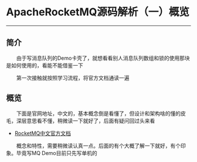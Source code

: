 # ApacheRocketMQ源码解析（一）概览
***
## 简介
&ensp;&ensp;&ensp;&ensp;由于写消息队列的Demo卡壳了，就想看看别人消息队列数组和锁的使用那块是如何使用的，看能不能借鉴一下

&ensp;&ensp;&ensp;&ensp;第一次接触就按照学习流程，将官方文档通读一遍

## 概览
&ensp;&ensp;&ensp;&ensp;下面是官网地址，中文的，基本概念倒是看懂了，但设计和架构啥的懂的皮毛，深层意思看不懂，稍微读一下就好了，后面有疑问回过头来看

- [RocketMQ中文官方文档](https://github.com/apache/rocketmq/tree/master/docs/cn)

&ensp;&ensp;&ensp;&ensp;概念和特性，需要稍微读认真一点。后面的有个大概了解一下就好，有个印象。毕竟写MQ Demo目前只先写单机的